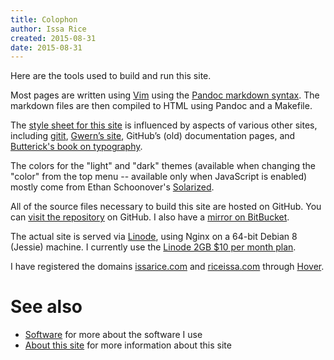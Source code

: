 ```yaml
---
title: Colophon
author: Issa Rice
created: 2015-08-31
date: 2015-08-31
---
```


Here are the tools used to build and run this site.

Most pages are written using [Vim](http://www.vim.org/) using the [Pandoc markdown syntax](http://johnmacfarlane.net/pandoc/README.html#pandocs-markdown).
The markdown files are then compiled to HTML using Pandoc and a Makefile.

The [style sheet for this
site](https://github.com/riceissa/issarice.com/blob/master/css/solarized_light.css) is
influenced by aspects of various other sites, including
[gitit](https://web.archive.org/web/20150330005917/http://gitit.johnmacfarlane.net:80/),
[Gwern’s site](http://www.gwern.net/About#tools), GitHub’s (old) documentation
pages, and [Butterick's book on typography](http://practicaltypography.com/).

The colors for the "light" and "dark" themes (available when changing the
"color" from the top menu -- available only when JavaScript is enabled) mostly
come from Ethan Schoonover's [Solarized](http://ethanschoonover.com/solarized).

All of the source files necessary to build this site are hosted on GitHub.
You can [visit the repository](https://github.com/riceissa/issarice.com) on GitHub.
I also have a [mirror on BitBucket](https://bitbucket.org/riceissa/issarice.com/).

The actual site is served via [Linode](https://www.linode.com/), using Nginx on a 64-bit Debian 8 (Jessie) machine.
I currently use the [Linode 2GB \$10 per month plan](https://www.linode.com/pricing).

I have registered the domains [issarice.com](http://issarice.com) and [riceissa.com](http://riceissa.com) through [Hover](https://www.hover.com/).

# See also

* [Software]() for more about the software I use
* [About this site]() for more information about this site

[^bodytext]: The main body text color was made darker due to a request made by a friend.
